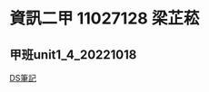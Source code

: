 # 資訊二甲 11027128 梁芷菘

## 甲班unit1_4_20221018

[DS筆記](https://drive.google.com/file/d/1t89BcrmDHguf8ctBvVBgr-Rb1qDStPzC/view?usp=sharing)

